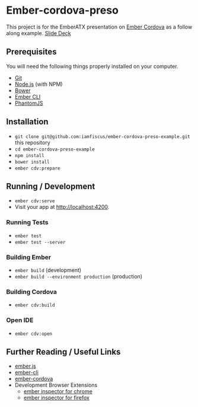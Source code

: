 # Ember-cordova-preso

This project is for the EmberATX presentation on [Ember Cordova](http://embercordova.com/) as a follow along example.
[Slide Deck](https://slides.com/iamfiscus/ember-cordova)

## Prerequisites

You will need the following things properly installed on your computer.

* [Git](http://git-scm.com/)
* [Node.js](http://nodejs.org/) (with NPM)
* [Bower](http://bower.io/)
* [Ember CLI](http://ember-cli.com/)
* [PhantomJS](http://phantomjs.org/)

## Installation

* `git clone git@github.com:iamfiscus/ember-cordova-preso-example.git` this repository
* `cd ember-cordova-preso-example`
* `npm install`
* `bower install`
* `ember cdv:prepare`

## Running / Development

* `ember cdv:serve`
* Visit your app at [http://localhost:4200](http://localhost:4200).

### Running Tests

* `ember test`
* `ember test --server`

### Building Ember

* `ember build` (development)
* `ember build --environment production` (production)

### Building Cordova

* `ember cdv:build`

### Open IDE

* `ember cdv:open`

## Further Reading / Useful Links

* [ember.js](http://emberjs.com/)
* [ember-cli](http://ember-cli.com/)
* [ember-cordova](http://embercordova.com/)
* Development Browser Extensions
  * [ember inspector for chrome](https://chrome.google.com/webstore/detail/ember-inspector/bmdblncegkenkacieihfhpjfppoconhi)
  * [ember inspector for firefox](https://addons.mozilla.org/en-US/firefox/addon/ember-inspector/)
